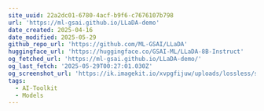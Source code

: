 ```yaml
---
site_uuid: 22a2dc01-6780-4acf-b9f6-c7676107b798
url: 'https://ml-gsai.github.io/LLaDA-demo'
date_created: 2025-04-16
date_modified: 2025-05-29
github_repo_url: 'https://github.com/ML-GSAI/LLaDA'
huggingface_url: 'https://huggingface.co/GSAI-ML/LLaDA-8B-Instruct'
og_fetched_url: 'https://ml-gsai.github.io/LLaDA-demo/'
og_last_fetch: '2025-05-29T00:27:01.030Z'
og_screenshot_url: 'https://ik.imagekit.io/xvpgfijuw/uploads/lossless/screenshots/20250529_LLaDa_og_screenshot.jpeg'
tags:
  - AI-Toolkit
  - Models
---
```


